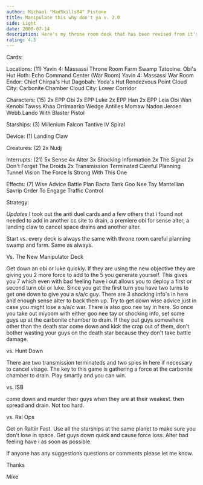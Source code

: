 ```yaml
---
author: Michael "MadSkills84" Pistone
title: Manipulate this why don't ya v. 2.0
side: Light
date: 2000-07-14
description: Here's my throne room deck that has been revised from it's original post.  It can beat just about everything.
rating: 4.5
---
```

Cards: 

Locations: (11)
Yavin 4: Massassi Throne Room
Farm
Swamp
Tatooine: Obi's Hut
Hoth: Echo Command Center (War Room)
Yavin 4: Massassi War Room
Endor: Chief Chirpa's Hut
Dagobah: Yoda's Hut
Rendezvous Point
Cloud City: Carbonite Chamber
Cloud City: Lower Corridor

Characters: (15)
2x EPP Obi
2x EPP Luke
2x EPP Han
2x EPP Leia
Obi Wan Kenobi
Tawss Khaa
Orrimaarko
Wedge Antilles
Momaw Nadon
Jeroen Webb
Lando With Blaster Pistol

Starships: (3)
Millenium Falcon
Tantive IV
Spiral

Device: (1)
Landing Claw

Creatures: (2)
2x Nudj

Interrupts: (21)
5x Sense
4x Alter
3x Shocking Information
2x The Signal
2x Don't Forget The Droids
2x Transmission Terminated
Careful Planning
Tunnel Vision
The Force Is Strong With This One

Effects: (7)
Wise Advice
Battle Plan
Bacta Tank
Goo Nee Tay
Mantellian Savrip
Order To Engage
Traffic Control

Strategy: 

*Updates*
I took out the anti duel cards and a few others that i found not needed to add in another cc site to drain, a premiere obi for sense alter, a landing claw to cancel space drains and another alter.



Start vs. every deck is always the same with throne room careful planning swamp and farm. Same as always.

Vs. The New Manipulator Deck

Get down an obi or luke quickly. If they are using the new objective they are giving you 2 more force to add to the 5 you generate yourself. This gives you 7 which even with bad feeling have i out allows you to deploy a first or second turn obi or luke. Since you get the first turn you have two turns to get one down to give you a s/a/c guy. There are 3 shocking info's in here and enough sense alter to back them up. Try to get down wise advice just in case you might lose a s/a/c war. There is also goo nee tay in here. So once you take out miyoom with either goo nee tay or shocking info, set some guys up at the carbonite chamber to drain. If they put guys somewhere other than the death star come down and kick the crap out of them, don't bother wasting your guys on the death star because they don't take battle damage.

vs. Hunt Down

There are two transmission terminateds and two spies in here if necessary to cancel visage. The key to this game is gathering a force at the carbonite chamber to drain. Play smartly and you can win.

vs. ISB

come down and murder their guys when they are at their weakest. then spread and drain. Not too hard.

vs. Ral Ops

Get on Raltiir Fast. Use all the starships at the same planet to make sure you don't lose in space. Get guys down quick and cause force loss. Alter bad feeling have i as soon as possible.

If anyone has any suggestions questions or comments please let me know.

Thanks

Mike